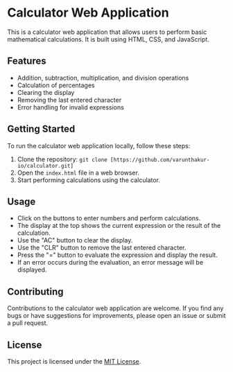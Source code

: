 # Calculator Web Application

This is a calculator web application that allows users to perform basic mathematical calculations. It is built using HTML, CSS, and JavaScript.

## Features

- Addition, subtraction, multiplication, and division operations
- Calculation of percentages
- Clearing the display
- Removing the last entered character
- Error handling for invalid expressions

## Getting Started

To run the calculator web application locally, follow these steps:

1. Clone the repository: `git clone [https://github.com/varunthakur-io/calculator.git]`
2. Open the `index.html` file in a web browser.
3. Start performing calculations using the calculator.

## Usage

- Click on the buttons to enter numbers and perform calculations.
- The display at the top shows the current expression or the result of the calculation.
- Use the "AC" button to clear the display.
- Use the "CLR" button to remove the last entered character.
- Press the "=" button to evaluate the expression and display the result.
- If an error occurs during the evaluation, an error message will be displayed.

## Contributing

Contributions to the calculator web application are welcome. If you find any bugs or have suggestions for improvements, please open an issue or submit a pull request.

## License

This project is licensed under the [MIT License](LICENSE).